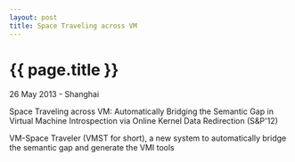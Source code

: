 ```yaml
---
layout: post
title: Space Traveling across VM
---
```


{{ page.title }}
================

<p class="meta">26 May 2013 - Shanghai</p>

Space Traveling across VM: Automatically Bridging the Semantic Gap in Virtual Machine Introspection via Online Kernel Data Redirection (S&P'12)

VM-Space Traveler (VMST for short), a new system to automatically bridge the semantic gap and generate the VMI tools

